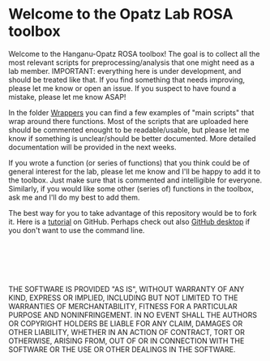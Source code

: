 # Welcome to the Opatz Lab ROSA toolbox

Welcome to the Hanganu-Opatz ROSA toolbox! The goal is to collect all the most relevant scripts for preprocessing/analysis that one might need as a lab member. 
IMPORTANT: everything here is under development, and should be treated like that. If you find something that needs improving, please let me know or open an issue. If you suspect to have found a mistake, please let me know ASAP!

In the folder [Wrappers](https://github.com/mchini/HanganuOpatzToolbox/tree/master/Wrappers) you can find a few examples of "main scripts" that wrap around there functions.
Most of the scripts that are uploaded here should be commented enought to be readable/usable, but please let me know if something is unclear/should be better documented.
More detailed documentation will be provided in the next weeks.

If you wrote a function (or series of functions) that you think could be of general interest for the lab, please let me know and I'll be happy to add it to the toolbox. Just make sure that is commented and intelligible for everyone.
Similarly, if you would like some other (series of) functions in the toolbox, ask me and I'll do my best to add them.

The best way for you to take advantage of this repository would be to fork it.
Here is a [tutorial](https://guides.github.com/activities/hello-world/) on GitHub. Perhaps check out also [GitHub desktop](https://desktop.github.com/) if you don't want to use the command line.

<br />
<br />
<br />
<br />
<br />
THE SOFTWARE IS PROVIDED "AS IS", WITHOUT WARRANTY OF ANY KIND, EXPRESS OR IMPLIED, INCLUDING BUT NOT LIMITED TO THE WARRANTIES OF MERCHANTABILITY, FITNESS FOR A PARTICULAR PURPOSE AND NONINFRINGEMENT. IN NO EVENT SHALL THE AUTHORS OR COPYRIGHT HOLDERS BE LIABLE FOR ANY CLAIM, DAMAGES OR OTHER LIABILITY, WHETHER IN AN ACTION OF CONTRACT, TORT OR OTHERWISE, ARISING FROM, OUT OF OR IN CONNECTION WITH THE SOFTWARE OR THE USE OR OTHER DEALINGS IN THE SOFTWARE.

